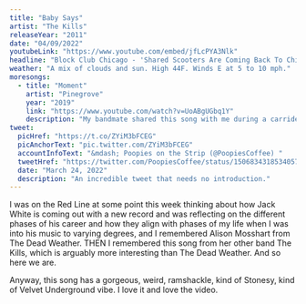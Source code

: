 ```yaml
---
title: "Baby Says"
artist: "The Kills"
releaseYear: "2011"
date: "04/09/2022"
youtubeLink: "https://www.youtube.com/embed/jfLcPYA3Nlk"
headline: "Block Club Chicago - 'Shared Scooters Are Coming Back To Chicago This Spring, With 4,000 Expected To Hit The Streets'"
weather: "A mix of clouds and sun. High 44F. Winds E at 5 to 10 mph."
moresongs:
  - title: "Moment"
    artist: "Pinegrove"
    year: "2019"
    link: "https://www.youtube.com/watch?v=UoABgUGbq1Y"
    description: "My bandmate shared this song with me during a carride back from a gig in Elmhurst this week. He said when he heard it, it 'just struck' him. Welp, it struck me too, and I hope it strikes you?"
tweet:
  picHref: "https://t.co/ZYiM3bFCEG"
  picAnchorText: "pic.twitter.com/ZYiM3bFCEG"
  accountInfoText: "&mdash; Poopies on the Strip (@PoopiesCoffee) "
  tweetHref: "https://twitter.com/PoopiesCoffee/status/1506834318534057985?ref_src=twsrc%5Etf"
  date: "March 24, 2022"
  description: "An incredible tweet that needs no introduction."
---
```


I was on the Red Line at some point this week thinking about how Jack White is coming out with a new record and was reflecting on the different phases of his career and how they align with phases of my life when I was into his music to varying degrees, and I remembered Alison Mosshart from The Dead Weather. THEN I remembered this song from her other band The Kills, which is arguably more interesting than The Dead Weather. And so here we are.

Anyway, this song has a gorgeous, weird, ramshackle, kind of Stonesy, kind of Velvet Underground vibe. I love it and love the video.
